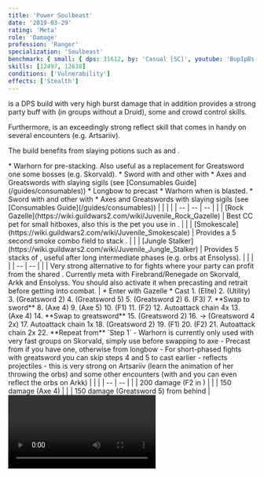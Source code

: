 ```yaml
---
title: 'Power Soulbeast'
date: '2019-03-29'
rating: 'Meta'
role: 'Damage'
profession: 'Ranger'
specialization: 'Soulbeast'
benchmark: { small: { dps: 31612, by: 'Casual [SC]', youtube: 'BupIpBs-eOQ' } }
skills: [12497, 12638]
conditions: ['Vulnerability']
effects: ['Stealth']
---
```


<Specialization name="Soulbeast" text="Power Soulbeast"/> is a DPS build with very high burst damage that in addition provides a strong party buff with <Skill name="Frost Spirit"/> (in groups without a Druid), some <Condition name="Vulnerability"/> and crowd control skills.

Furthermore, <Skill name="Whirling Defense"/> is an exceedingly strong reflect skill that comes in handy on several encounters (e.g. Artsariiv).

The build benefits from slaying potions such as <Item id="50082"/> and <Item name="Impact" type="Sigil"/>.

<Divider text="Equipment"/>

<Tabs outlined>
<Tab title="150 Agony Resistance (No Spotter)">
<Grid>
<GridItem sm="4">
<Armor weight="Medium" helmAffix="Berserker" helmRune="Scholar" shouldersAffix="Berserker" shouldersRune="Scholar" coatAffix="Assassin" coatRune="Scholar" glovesAffix="Berserker" glovesRune="Scholar" leggingsAffix="Assassin" leggingsRune="Scholar" bootsAffix="Berserker" bootsRune="Scholar"/>
</GridItem>

<GridItem sm="4">
<Weapons weapon1MainType="Sword" weapon1MainAffix="Berserker" weapon1MainId="46774" weapon1MainSigil1="Force" weapon1MainSigil1Id="24615" weapon1OffType="Axe" weapon1OffAffix="Berserker" weapon1OffId="46759" weapon1OffSigil="Impact" weapon1OffSigilId="24868" weapon2MainId="46762" weapon2MainSigil1Id="24615" weapon2MainSigil2Id="24868" weapon2MainType="Greatsword" weapon2MainAffix="Berserker" weapon2MainSigil1="Force" weapon2MainSigil2="Impact"/>

<Card title="Swap Weapons">
* Warhorn for <Boon name="might"/> pre-stacking. Also useful as a replacement for Greatsword one some bosses (e.g. Skorvald).
* Sword with <Item name="Night" type="Sigil"/> and other with <Item name="Serpent Slaying" type="Sigil"/>
* Axes and Greatswords with slaying sigils (see [Consumables Guide](/guides/consumables))
* Longbow to precast <Skill name="Barrage"/>
</Card>
</GridItem>

<GridItem sm="4">
<BackAndTrinkets backItemAffix="Berserker" accessory1Affix="Assassin" accessory2Affix="Assassin" amuletAffix="Berserker" ring1Affix="Berserker" ring2Affix="Berserker"/>

<Consumables food="Bowl of Sweet and Spicy Butternut Squash Soup" utility="Tin of Fruitcake" infusion="Mighty +9 Agony Infusion"/>
</GridItem>
</Grid>
</Tab>

<Tab title="207 Agony Resistance (No Spotter)">
<Grid>
<GridItem sm="4">
<Armor weight="Medium" helmAffix="Berserker" helmRune="Scholar" shouldersAffix="Assassin" shouldersRune="Scholar" coatAffix="Berserker" coatRune="Scholar" glovesAffix="Assassin" glovesRune="Scholar" leggingsAffix="Assassin" leggingsRune="Scholar" bootsAffix="Berserker" bootsRune="Scholar"/>
</GridItem>

<GridItem sm="4">
<Weapons weapon1MainType="Sword" weapon1MainAffix="Berserker" weapon1MainId="46774" weapon1MainSigil1="Force" weapon1MainSigil1Id="24615" weapon1OffType="Axe" weapon1OffAffix="Berserker" weapon1OffId="46759" weapon1OffSigil="Impact" weapon1OffSigilId="24868" weapon2MainId="46762" weapon2MainSigil1Id="24615" weapon2MainSigil2Id="24868" weapon2MainType="Greatsword" weapon2MainAffix="Berserker" weapon2MainSigil1="Force" weapon2MainSigil2="Impact"/>

<Card title="Swap Weapons">
* Warhorn when <Boon name="might"/> is blasted.
* Sword with <Item name="Night" type="Sigil"/> and other with <Item name="Serpent Slaying" type="Sigil"/>
* Axes and Greatswords with slaying sigils (see [Consumables Guide](/guides/consumables))
</Card>
</GridItem>

<GridItem sm="4">
<BackAndTrinkets backItemAffix="Berserker" accessory1Affix="Berserker" accessory2Affix="Berserker" amuletAffix="Berserker" ring1Affix="Berserker" ring2Affix="Berserker"/>

<Consumables food="Bowl of Sweet and Spicy Butternut Squash Soup" utility="Tin of Fruitcake" infusion="Mighty +9 Agony Infusion"/>
</GridItem>
</Grid>
</Tab>
</Tabs>

<Divider text="Build"/>

<Grid>
<GridItem sm="7">
<Traits traits1Id="8" traits1="Marksmanship" traits1SelectedIds="1014,1000,996" traits2Id="32" traits2="Beastmastery" traits2SelectedIds="1606,1047,1066" traits3Id="55" traits3="Soulbeast" traits3SelectedIds="2071,2085,2143"/>
  
<Card title="Pets">
| | | |
| -- | -- | -- |
| <Skill id="43636" size="big" disableText/> | [Rock Gazelle](https://wiki.guildwars2.com/wiki/Juvenile_Rock_Gazelle) | Best CC pet for small hitboxes, also this is the pet you use in <Skill id="42944"/>. |
| <Skill id="31568" size="big" disableText/> | [Smokescale](https://wiki.guildwars2.com/wiki/Juvenile_Smokescale) | Provides a 5 second smoke combo field to stack <Effect name="stealth"/>. |
| <Skill id="12658" size="big" disableText/> | [Jungle Stalker](https://wiki.guildwars2.com/wiki/Juvenile_Jungle_Stalker) | Provides 5 stacks of <Boon name="might"/>, useful after long intermediate phases (e.g. orbs at Ensolyss). |
</Card>  
</GridItem>

<GridItem sm="5">
<Skills healId="31914" utility1Id="12633" utility2Id="12497" utility3Id="12491" eliteId="45717"/>

<Card title="Situational">
| | |
| -- | -- |
| <Trait name="Leader of the Pack" size="big" disableText/> | Very strong alternative to <Trait name="Oppressive Superiority"/> for fights where your party can profit from the shared <Skill name="One Wolf Pack"/>. Currently meta with Firebrand/Renegade on Skorvald, Arkk and Ensolyss. You should also activate it when precasting <Skill name="One Wolf Pack"/> and retrait before getting into combat. |
</Card>
</GridItem>
</Grid>

<Divider text="Details"/>

<Grid>
<GridItem sm="7">
<Card title="Rotation">
* Enter <Skill id="42944"/> with Gazelle
* Cast <Skill id="12497"/>
1. <Skill id="45717"/> (Elite) 
2. <Skill id="12633"/> (Utility)
3. <Skill id="12525"/> (Greatsword 2)
4. <Skill id="12475"/> (Greatsword 5)
5. <Skill id="12525"/> (Greatsword 2)
6. <Skill id="40729"/> (F3)  
7. **Swap to sword**
8. <Skill id="12638"/> (Axe 4)
9. <Skill id="12639"/> (Axe 5)
10. <Skill id="41524"/> (F1)
11. <Skill id="45743"/> (F2)
12. Autoattack chain 4x
13. <Skill id="12638"/> (Axe 4)
14. **Swap to greatsword**
15. <Skill id="12525"/> (Greatsword 2)
16. <Skill id="12522"/> -> <Skill id="12624"/> (Greatsword 4 2x)  
17. Autoattack chain 1x
18. <Skill id="12525"/> (Greatsword 2)
19. <Skill id="41524"/> (F1)
20. <Skill id="45743"/> (F2)
21. Autoattack chain 2x  
22. **Repeat from** `Step 1`

</Card>
</GridItem>

<GridItem sm="5">
<Card title="Notes">
- Warhorn is currently only used with very fast groups on Skorvald, simply use <Skill name="Hunters Call"/> before swapping to axe
- Precast <Skill name="Firestorm" profession="bundle"/> from <Skill name="Conjure Fiery Greatsword"/> if you have one, otherwise <Skill name="Barrage"/> from longbow
- For short-phased fights with greatsword you can skip steps 4 and 5 to cast <Skill id="12639"/> earlier
- <Skill id="12639"/> reflects projectiles - this is very strong on Artsariiv (learn the animation of her throwing the orbs) and some other encounters (with <Boon name="Stability"/> and <Boon name="Aegis"/> you can even reflect the orbs on Arkk)
</Card>

<Card title="CC skills">
| | |
| -- | -- |
| <Skill id="45743"/> | 200 damage (F2 in <Skill id="42944"/>) |
| <Skill id="12638"/> | 150 damage (Axe 4) |
| <Skill id="12475"/> | 150 damage (Greatsword 5) from behind |
</Card>

<Video youtube="BupIpBs-eOQ" title="Power Soulbeast by Casual [SC]"/>
</GridItem>
</Grid>
